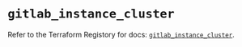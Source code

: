 # `gitlab_instance_cluster`

Refer to the Terraform Registory for docs: [`gitlab_instance_cluster`](https://registry.terraform.io/providers/gitlabhq/gitlab/16.1.0/docs/resources/instance_cluster).
